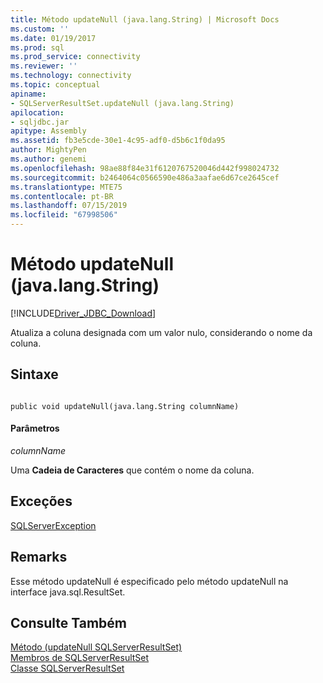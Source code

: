 ```yaml
---
title: Método updateNull (java.lang.String) | Microsoft Docs
ms.custom: ''
ms.date: 01/19/2017
ms.prod: sql
ms.prod_service: connectivity
ms.reviewer: ''
ms.technology: connectivity
ms.topic: conceptual
apiname:
- SQLServerResultSet.updateNull (java.lang.String)
apilocation:
- sqljdbc.jar
apitype: Assembly
ms.assetid: fb3e5cde-30e1-4c95-adf0-d5b6c1f0da95
author: MightyPen
ms.author: genemi
ms.openlocfilehash: 98ae88f84e31f6120767520046d442f998024732
ms.sourcegitcommit: b2464064c0566590e486a3aafae6d67ce2645cef
ms.translationtype: MTE75
ms.contentlocale: pt-BR
ms.lasthandoff: 07/15/2019
ms.locfileid: "67998506"
---
```

# <a name="updatenull-method-javalangstring"></a>Método updateNull (java.lang.String)
[!INCLUDE[Driver_JDBC_Download](../../../includes/driver_jdbc_download.md)]

  Atualiza a coluna designada com um valor nulo, considerando o nome da coluna.  
  
## <a name="syntax"></a>Sintaxe  
  
```  
  
public void updateNull(java.lang.String columnName)  
```  
  
#### <a name="parameters"></a>Parâmetros  
 *columnName*  
  
 Uma **Cadeia de Caracteres** que contém o nome da coluna.  
  
## <a name="exceptions"></a>Exceções  
 [SQLServerException](../../../connect/jdbc/reference/sqlserverexception-class.md)  
  
## <a name="remarks"></a>Remarks  
 Esse método updateNull é especificado pelo método updateNull na interface java.sql.ResultSet.  
  
## <a name="see-also"></a>Consulte Também  
 [Método &#40;updateNull SQLServerResultSet&#41;](../../../connect/jdbc/reference/updatenull-method-sqlserverresultset.md)   
 [Membros de SQLServerResultSet](../../../connect/jdbc/reference/sqlserverresultset-members.md)   
 [Classe SQLServerResultSet](../../../connect/jdbc/reference/sqlserverresultset-class.md)  
  
  
